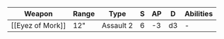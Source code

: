 | Weapon           | Range | Type      | S   | AP  | D   | Abilities |
| ---------------- | ----- | --------- | --- | --- | --- | --------- |
| [[Eyez of Mork]] | 12"   | Assault 2 | 6   | -3  | d3  | -         |